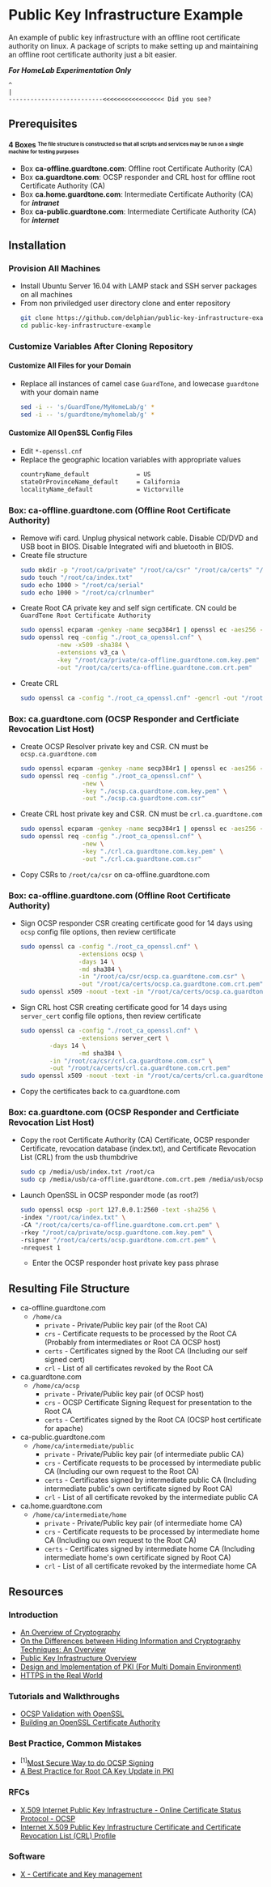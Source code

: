 # Public Key Infrastructure Example
An example of public key infrastructure with an offline root certificate authority on linux. A package of scripts to make setting up and maintaining an offline root certificate authority just a bit easier.

__***For HomeLab Experimentation Only***__
```
^
|
--------------------------<<<<<<<<<<<<<<<<< Did you see?
```

## Prerequisites

#### 4 Boxes <sup><sub>__The file structure is constructed so that all scripts and services may be run on a single machine for testing purposes__</sub></sup>
 - Box __ca-offline.guardtone.com__: Offline root Certificate Authority (CA)
 - Box __ca.guardtone.com__: OCSP responder and CRL host for offline root Certificate Authority (CA)
 - Box __ca.home.guardtone.com__: Intermediate Certificate Authority (CA) for ___intranet___
 - Box __ca-public.guardtone.com__: Intermediate Certificate Authority (CA) for ___internet___
 
## Installation

### Provision All Machines
* Install Ubuntu Server 16.04 with LAMP stack and SSH server packages on all machines
* From non priviledged user directory clone and enter repository
    ```bash
    git clone https://github.com/delphian/public-key-infrastructure-example.git
    cd public-key-infrastructure-example
    ```
### Customize Variables After Cloning Repository

#### Customize All Files for your Domain
* Replace all instances of camel case `GuardTone`, and lowecase `guardtone` with your domain name
    ```bash
    sed -i -- 's/GuardTone/MyHomeLab/g' *
    sed -i -- 's/guardtone/myhomelab/g' *
    ```

#### Customize All OpenSSL Config Files
* Edit `*-openssl.cnf`
* Replace the geographic location variables with appropriate values
    ```bash
    countryName_default             = US
    stateOrProvinceName_default     = California
    localityName_default            = Victorville
    ```

### Box: ca-offline.guardtone.com (Offline Root Certificate Authority)
* Remove wifi card. Unplug physical network cable. Disable CD/DVD and USB boot in BIOS. Disable Integrated wifi and bluetooth in BIOS.
* Create file structure
  ```bash
  sudo mkdir -p "/root/ca/private" "/root/ca/csr" "/root/ca/certs" "/root/ca/crl"
  sudo touch "/root/ca/index.txt"
  sudo echo 1000 > "/root/ca/serial"
  sudo echo 1000 > "/root/ca/crlnumber"
  ```
* Create Root CA private key and self sign certificate. CN could be `GuardTone Root Certificate Authority`
  ```bash
  sudo openssl ecparam -genkey -name secp384r1 | openssl ec -aes256 -out "/root/ca/private/ca-offline.guardtone.com.key.pem"
  sudo openssl req -config "./root_ca_openssl.cnf" \
            -new -x509 -sha384 \
            -extensions v3_ca \
            -key "/root/ca/private/ca-offline.guardtone.com.key.pem" \
            -out "/root/ca/certs/ca-offline.guardtone.com.crt.pem"
  ```
* Create CRL
  ```bash
  sudo openssl ca -config "./root_ca_openssl.cnf" -gencrl -out "/root/ca/crl/revoked.crl"
  ```

### Box: ca.guardtone.com (OCSP Responder and Certficiate Revocation List Host)
* Create OCSP Resolver private key and CSR. CN must be `ocsp.ca.guardtone.com`
  ```bash
  sudo openssl ecparam -genkey -name secp384r1 | openssl ec -aes256 -out "ocsp.ca.guardtone.com.key.pem"
  sudo openssl req -config "./root_ca_openssl.cnf" \
                   -new \
                   -key "./ocsp.ca.guardtone.com.key.pem" \
                   -out "./ocsp.ca.guardtone.com.csr"
  ```
* Create CRL host private key and CSR. CN must be `crl.ca.guardtone.com`
  ```bash
  sudo openssl ecparam -genkey -name secp384r1 | openssl ec -aes256 -out "crl.ca.guardtone.com.key.pem"
  sudo openssl req -config "./root_ca_openssl.cnf" \
                   -new \
                   -key "./crl.ca.guardtone.com.key.pem" \
                   -out "./crl.ca.guardtone.com.csr"
  ```
* Copy CSRs to `/root/ca/csr` on ca-offline.guardtone.com

### Box: ca-offline.guardtone.com (Offline Root Certificate Authority)
* Sign OCSP responder CSR creating certificate good for 14 days using `ocsp` config file options, then review certificate
    ```bash
    sudo openssl ca -config "./root_ca_openssl.cnf" \
                    -extensions ocsp \
                    -days 14 \
                    -md sha384 \
                    -in "/root/ca/csr/ocsp.ca.guardtone.com.csr" \
                    -out "/root/ca/certs/ocsp.ca.guardtone.com.crt.pem"
    sudo openssl x509 -noout -text -in "/root/ca/certs/ocsp.ca.guardtone.com.crt.pem"
    ````
* Sign CRL host CSR creating certificate good for 14 days using `server_cert` config file options, then review certificate
    ```bash
    sudo openssl ca -config "./root_ca_openssl.cnf" \
                    -extensions server_cert \
		    -days 14 \
                    -md sha384 \
		    -in "/root/ca/csr/crl.ca.guardtone.com.csr" \
		    -out "/root/ca/certs/crl.ca.guardtone.com.crt.pem"
    sudo openssl x509 -noout -text -in "/root/ca/certs/crl.ca.guardtone.com.crt.pem"
    ````
* Copy the certificates back to ca.guardtone.com

### Box: ca.guardtone.com (OCSP Responder and Certficiate Revocation List Host)
* Copy the root Certificate Authority (CA) Certificate, OCSP responder Certificate, revocation database (index.txt), and Certificate Revocation List (CRL) from the usb thumbdrive
    ```bash
    sudo cp /media/usb/index.txt /root/ca
    sudo cp /media/usb/ca-offline.guardtone.com.crt.pem /media/usb/ocsp.guardtone.com.crt.pem /root/ca/certs
    ```
* Launch OpenSSL in OCSP responder mode (as root?)
    ```bash
    sudo openssl ocsp -port 127.0.0.1:2560 -text -sha256 \
    -index "/root/ca/index.txt" \
    -CA "/root/ca/certs/ca-offline.guardtone.com.crt.pem" \
    -rkey "/root/ca/private/ocsp.guardtone.com.key.pem" \
    -rsigner "/root/ca/certs/ocsp.guardtone.com.crt.pem" \
    -nrequest 1
    ```
  * Enter the OCSP responder host private key pass phrase

## Resulting File Structure

* ca-offline.guardtone.com
  * `/home/ca`
    * `private` - Private/Public key pair (of the Root CA)
    * `crs` - Certificate requests to be processed by the Root CA (Probably from intermediates or Root CA OCSP host)
    * `certs` - Certificates signed by the Root CA (Including our self signed cert)
    * `crl` - List of all certificates revoked by the Root CA
* ca.guardtone.com
  * `/home/ca/ocsp`
    * `private` - Private/Public key pair (of OCSP host)
    * `crs` - OCSP Certificate Signing Request for presentation to the Root CA
    * `certs` - Certificates signed by the Root CA (OCSP host certificate for apache)
* ca-public.guardtone.com
  * `/home/ca/intermediate/public`
    * `private` - Private/Public key pair (of intermediate public CA)
    * `crs` - Certificate requests to be processed by intermediate public CA (Including our own request to the Root CA)
    * `certs` - Certificates signed by intermediate public CA (Including intermediate public's own certificate signed by Root CA)
    * `crl` - List of all certificate revoked by the intermediate public CA
* ca.home.guardtone.com
  * `/home/ca/intermediate/home`
    * `private` - Private/Public key pair (of intermediate home CA)
    * `crs` - Certificate requests to be processed by intermediate home CA (Including ou own request to the Root CA)
    * `certs` - Certificates signed by intermediate home CA (Including intermediate home's own certificate signed by Root CA)
    * `crl` - List of all certificate revoked by the intermediate home CA

## Resources

### Introduction
* [An Overview of Cryptography](https://www.cs.princeton.edu/~chazelle/courses/BIB/overview-crypto.pdf)
* [On the Differences between Hiding Information and Cryptography Techniques: An Overview](https://scialert.net/fulltextmobile/?doi=jas.2010.1650.1655)
* [Public Key Infrastructure
Overview](http://highsecu.free.fr/db/outils_de_securite/cryptographie/pki/publickey.pdf)
* [Design and Implementation of PKI (For Multi Domain
Environment)](https://pdfs.semanticscholar.org/cfb9/77539d4a214766adc3a4a56f57a5a464b9cf.pdf)
* [HTTPS in the Real World](https://robertheaton.com/2018/11/28/https-in-the-real-world/)

### Tutorials and Walkthroughs
* [OCSP Validation with OpenSSL](https://akshayranganath.github.io/OCSP-Validation-With-Openssl/)
* [Building an OpenSSL Certificate Authority](https://devcentral.f5.com/s/articles/building-an-openssl-certificate-authority-introduction-and-design-considerations-for-elliptical-curves-27720)

### Best Practice, Common Mistakes
* <sup>[1]</sup>[Most Secure Way to do OCSP Signing](https://security.stackexchange.com/questions/15564/what-is-the-most-secure-way-to-do-ocsp-signing-without-creating-validation-loops)
* [A Best Practice for Root CA Key Update in PKI](https://link.springer.com/content/pdf/10.1007%2F978-3-540-24852-1_20.pdf)

### RFCs
* [X.509 Internet Public Key Infrastructure - Online Certificate Status Protocol - OCSP](https://tools.ietf.org/html/rfc6960)
* [Internet X.509 Public Key Infrastructure Certificate and Certificate Revocation List (CRL) Profile](https://tools.ietf.org/html/rfc5280)

### Software
* [X - Certificate and Key management](https://www.hohnstaedt.de/xca/)
